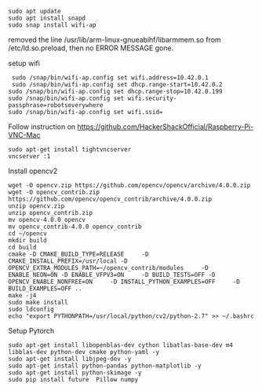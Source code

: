 ```
sudo apt update
sudo apt install snapd
sudo snap install wifi-ap
```
removed the line /usr/lib/arm-linux-gnueabihf/libarmmem.so from /etc/ld.so.preload, then no ERROR MESSAGE gone.


setup wifi
```
 sudo /snap/bin/wifi-ap.config set wifi.address=10.42.0.1
 sudo /snap/bin/wifi-ap.config set dhcp.range-start=10.42.0.2
sudo /snap/bin/wifi-ap.config set dhcp.range-stop=10.42.0.199
sudo /snap/bin/wifi-ap.config set wifi.security-passphrase=robotseverywhere
sudo /snap/bin/wifi-ap.config set wifi.ssid=
```
Follow instruction on https://github.com/HackerShackOfficial/Raspberry-Pi-VNC-Mac

```
sudo apt-get install tightvncserver
vncserver :1
```
Install opencv2
```
wget -O opencv.zip https://github.com/opencv/opencv/archive/4.0.0.zip
wget -O opencv_contrib.zip https://github.com/opencv/opencv_contrib/archive/4.0.0.zip
unzip opencv.zip
unzip opencv_contrib.zip
mv opencv-4.0.0 opencv
mv opencv_contrib-4.0.0 opencv_contrib
cd ~/opencv
mkdir build
cd build
cmake -D CMAKE_BUILD_TYPE=RELEASE     -D CMAKE_INSTALL_PREFIX=/usr/local -D OPENCV_EXTRA_MODULES_PATH=~/opencv_contrib/modules     -D ENABLE_NEON=ON -D ENABLE_VFPV3=ON     -D BUILD_TESTS=OFF -D OPENCV_ENABLE_NONFREE=ON     -D INSTALL_PYTHON_EXAMPLES=OFF     -D BUILD_EXAMPLES=OFF ..
make -j4
sudo make install
sudo ldconfig
echo "export PYTHONPATH=/usr/local/python/cv2/python-2.7" >> ~/.bashrc
```

Setup Pytorch
```
sudo apt-get install libopenblas-dev cython libatlas-base-dev m4 libblas-dev python-dev cmake python-yaml -y
sudo apt-get install libjpeg-dev -y
sudo apt-get install python-pandas python-matplotlib -y
sudo apt-get install python-skimage -y
sudo pip install future  Pillow numpy
```
